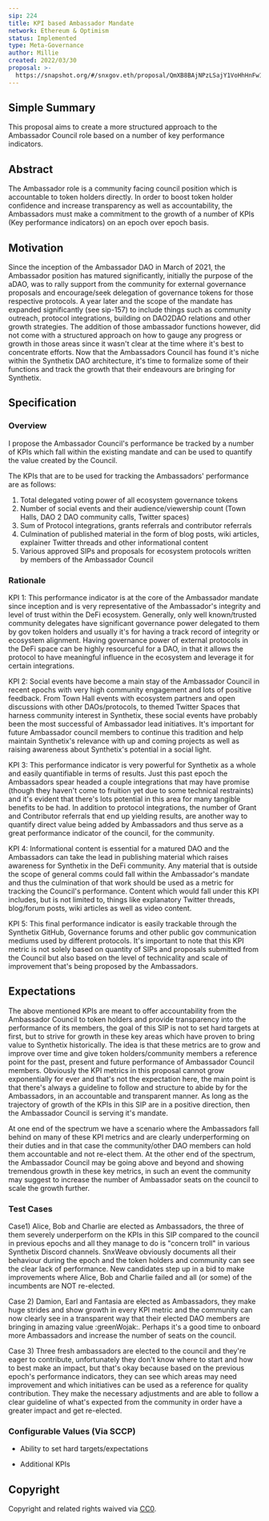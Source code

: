```yaml
---
sip: 224
title: KPI based Ambassador Mandate
network: Ethereum & Optimism
status: Implemented
type: Meta-Governance
author: Millie
created: 2022/03/30
proposal: >-
  https://snapshot.org/#/snxgov.eth/proposal/QmXB8BAjNPzLSajY1VoHhHnFw1XHZiqYu9pWMrd4eEJrZd
---
```



## Simple Summary

This proposal aims to create a more structured approach to the Ambassador Council role based on a number of key performance indicators.


## Abstract

The Ambassador role is a community facing council position which is accountable to token holders directly. In order to boost token holder confidence and increase transparency as well as accountability, the Ambassadors must make a commitment to the growth of a number of KPIs (Key performance indicators) on an epoch over epoch basis.

## Motivation

Since the inception of the Ambassador DAO in March of 2021, the Ambassador position has matured significantly, initially the purpose of the aDAO, was to rally support from the community for external governance proposals and encourage/seek delegation of governance tokens for those respective protocols. A year later and the scope of the mandate has expanded significantly (see sip-157) to include things such as community outreach, protocol integrations, building on DAO2DAO relations and other growth strategies.
The addition of those ambassador functions however, did not come with a structured approach on how to gauge any progress or growth in those areas since it wasn't clear at the time where it's best to concentrate efforts. Now that the Ambassadors Council has found it's niche within the Synthetix DAO architecture, it's time to formalize some of their functions and track the growth that their endeavours are bringing for Synthetix. 

## Specification


### Overview


I propose the Ambassador Council's performance be tracked by a number of KPIs which fall within the existing mandate and can be used to quantify the value created by the Council.

The KPIs that are to be used for tracking the Ambassadors' performance are as follows:

1) Total delegated voting power of all ecosystem governance tokens
2) Number of social events and their audience/viewership count (Town Halls, DAO 2 DAO community calls, Twitter spaces) 
3) Sum of Protocol integrations, grants referrals and contributor referrals 
4) Culmination of published material in the form of blog posts, wiki articles, explainer Twitter threads and other informational content
5) Various approved SIPs and proposals for ecosystem protocols written by members of the Ambassador Council


### Rationale


KPI 1:
This performance indicator is at the core of the Ambassador mandate since inception and is very representative of the Ambassador's integrity and level of trust within the DeFi ecosystem. Generally, only well known/trusted community delegates have significant governance power delegated to them by gov token holders and usually it's for having a track record of integrity or ecosystem alignment. Having governance power of external protocols in the DeFi space can be highly resourceful for a DAO, in that it allows the protocol to have meaningful influence in the ecosystem and leverage it for certain integrations.

KPI 2:
Social events have become a main stay of the Ambassador Council in recent epochs with very high community engagement and lots of positive feedback. From Town Hall events with ecosystem partners and open discussions with other DAOs/protocols, to themed Twitter Spaces that harness community interest in Synthetix, these social events have probably been the most successful of Ambassador lead initiatives. It's important for future Ambassador council members to continue this tradition and help maintain Synthetix's relevance with up and coming projects as well as raising awareness about Synthetix's potential in a social light.

KPI 3:
This performance indicator is very powerful for Synthetix as a whole and easily quantifiable in terms of results. Just this past epoch the Ambassadors spear headed a couple integrations that may have promise (though they haven't come to fruition yet due to some technical restraints) and it's evident that there's lots potential in this area for many tangible benefits to be had. In addition to protocol integrations, the number of Grant and Contributor referrals that end up yielding results, are another way to quantify direct value being added by Ambassadors and thus serve as a great performance indicator of the council, for the community.

KPI 4:
Informational content is essential for a matured DAO and the Ambassadors can take the lead in publishing material which raises awareness for Synthetix in the DeFi community. Any material that is outside the scope of general comms could fall within the Ambassador's mandate and thus the culmination of that work should be used as a metric for tracking the Council's performance. Content which would fall under this KPI includes, but is not limited to, things like explanatory Twitter threads, blog/forum posts, wiki articles as well as video content.

KPI 5: 
This final performance indicator is easily trackable through the Synthetix GitHub, Governance forums and other public gov communication mediums used by different protocols. It's important to note that this KPI metric is not solely based on quantity of SIPs and proposals submitted from the Council but also based on the level of technicality and scale of improvement that's being proposed by the Ambassadors.

## Expectations

The above mentioned KPIs are meant to offer accountability from the Ambassador Council to token holders and provide transparency into the performance of its members, the goal of this SIP is not to set hard targets at first, but to strive for growth in these key areas which have proven to bring value to Synthetix historically. The idea is that these metrics are to grow and improve over time and give token holders/community members a reference point for the past, present and future performance of Ambassador Council members. Obviously the KPI metrics in this proposal cannot grow exponentially for ever and that's not the expectation here, the main point is that there's always a guideline to follow and structure to abide by for the Ambassadors, in an accountable and transparent manner. As long as the trajectory of growth of the KPIs in this SIP are in a positive direction, then the Ambassador Council is serving it's mandate. 

At one end of the spectrum we have a scenario where the Ambassadors fall behind on many of these KPI metrics and are clearly underperforming on their duties and in that case the community/other DAO members can hold them accountable and not re-elect them. At the other end of the spectrum, the Ambassador Council may be going above and beyond and showing tremendous growth in these key metrics, in such an event the community may suggest to increase the number of Ambassador seats on the council to scale the growth further. 


### Test Cases

Case1)
Alice, Bob and Charlie are elected as Ambassadors, the three of them severely underperform on the KPIs in this SIP compared to the council in previous epochs and all they manage to do is "concern troll" in various Synthetix Discord channels. SnxWeave obviously documents all their behaviour during the epoch and the token holders and community can see the clear lack of performance. New candidates step up in a bid to make improvements where Alice, Bob and Charlie failed and all (or some) of the incumbents are NOT re-elected. 

Case 2)
Damion, Earl and Fantasia are elected as Ambassadors, they make huge strides and show growth in every KPI metric and the community can now clearly see in a transparent way that their elected DAO members are bringing in amazing value :greenWojak:. Perhaps it's a good time to onboard more Ambassadors and increase the number of seats on the council.

Case 3)
Three fresh ambassadors are elected to the council and they're eager to contribute, unfortunately they don't know where to start and how to best make an impact, but that's okay because based on the previous epoch's performance indicators, they can see which areas may need improvement and which initiatives can be used as a reference for quality contribution. They make the necessary adjustments and are able to follow a clear guideline of what's expected from the community in order have a greater impact and get re-elected.


### Configurable Values (Via SCCP)

- Ability to set hard targets/expectations 

- Additional KPIs


## Copyright

Copyright and related rights waived via [CC0](https://creativecommons.org/publicdomain/zero/1.0/).
